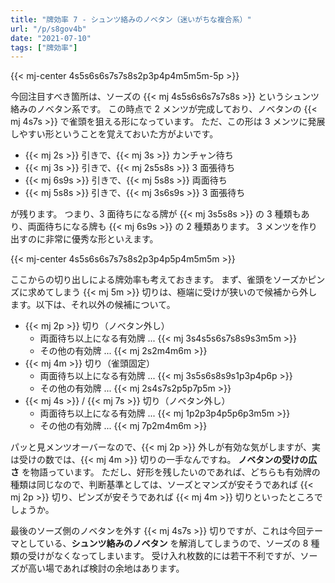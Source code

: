 ```yaml
---
title: "牌効率 7 - シュンツ絡みのノベタン（迷いがちな複合系）"
url: "/p/s8gov4b"
date: "2021-07-10"
tags: ["牌効率"]
---
```


{{< mj-center 4s5s6s6s7s7s8s2p3p4p4m5m5m-5p >}}

今回注目すべき箇所は、ソーズの {{< mj 4s5s6s6s7s7s8s >}} というシュンツ絡みのノベタン系です。
この時点で 2 メンツが完成しており、ノベタンの {{< mj 4s7s >}} で雀頭を狙える形になっています。
ただ、この形は 3 メンツに発展しやすい形ということを覚えておいた方がよいです。

- {{< mj 2s >}} 引きで、{{< mj 3s >}} カンチャン待ち
- {{< mj 3s >}} 引きで、{{< mj 2s5s8s >}} 3 面張待ち
- {{< mj 6s9s >}} 引きで、{{< mj 5s8s >}} 両面待ち
- {{< mj 5s8s >}} 引きで、{{< mj 3s6s9s >}} 3 面張待ち

が残ります。
つまり、3 面待ちになる牌が {{< mj 3s5s8s >}} の 3 種類もあり、両面待ちになる牌も {{< mj 6s9s >}} の 2 種類あります。
3 メンツを作り出すのに非常に優秀な形といえます。

{{< mj-center 4s5s6s6s7s7s8s2p3p4p5p4m5m5m >}}

ここからの切り出しによる牌効率も考えておきます。
まず、雀頭をソーズかピンズに求めてしまう {{< mj 5m >}} 切りは、極端に受けが狭いので候補から外します。以下は、それ以外の候補について。

- {{< mj 2p >}} 切り（ノベタン外し）
    - 両面待ち以上になる有効牌 ... {{< mj 3s4s5s6s7s8s9s3m5m >}}
    - その他の有効牌 ... {{< mj 2s2m4m6m >}}
- {{< mj 4m >}} 切り（雀頭固定）
    - 両面待ち以上になる有効牌 ... {{< mj 3s5s6s8s9s1p3p4p6p >}}
    - その他の有効牌 ... {{< mj 2s4s7s2p5p7p5m >}}
- {{< mj 4s >}} / {{< mj 7s >}} 切り（ノベタン外し）
    - 両面待ち以上になる有効牌 ... {{< mj 1p2p3p4p5p6p3m5m >}}
    - その他の有効牌 ... {{< mj 7p2m4m6m >}}

パッと見メンツオーバーなので、{{< mj 2p >}} 外しが有効な気がしますが、実は受けの数では、{{< mj 4m >}} 切りの一手なんですね。
__ノベタンの受けの広さ__ を物語っています。
ただし、好形を残したいのであれば、どちらも有効牌の種類は同じなので、判断基準としては、ソーズとマンズが安そうであれば {{< mj 2p >}} 切り、ピンズが安そうであれば {{< mj 4m >}} 切りといったところでしょうか。

最後のソーズ側のノベタンを外す {{< mj 4s7s >}} 切りですが、これは今回テーマとしている、__シュンツ絡みのノベタン__ を解消してしまうので、ソーズの 8 種類の受けがなくなってしまいます。
受け入れ枚数的には若干不利ですが、ソーズが高い場であれば検討の余地はあります。

